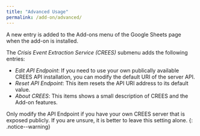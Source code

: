 ```yaml
---
title: "Advanced Usage"
permalink: /add-on/advanced/
---
```


A new entry is added to the Add-ons menu of the Google Sheets page when the add-on is installed.

The *Crisis Event Extraction Service (CREES)* submenu adds the following entries:
* *Edit API Endpoint*: If you need to use your own publically available CREES API installation, you can modify the default URI of the server API.
* *Reset API Endpoint*: This item resets the API URI address to its default value.
* *About CREES*: This items shows a small description of CREES and the Add-on features.

Only modify the API Endpoint if you have your own CREES server that is exposed publicly. If you are unsure, it is better to leave this setting alone. 
{: .notice--warning}